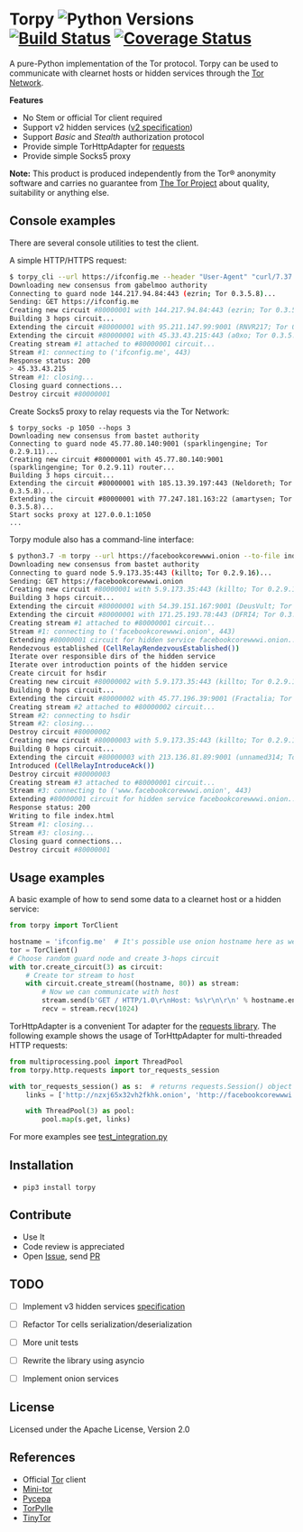 Torpy ![Python Versions] [![Build Status](https://travis-ci.com/torpyorg/torpy.svg?branch=master)](https://travis-ci.com/torpyorg/torpy) [![Coverage Status](https://coveralls.io/repos/github/torpyorg/torpy/badge.svg?branch=master)](https://coveralls.io/github/torpyorg/torpy?branch=master)
=====

A pure-Python implementation of the Tor protocol.
Torpy can be used to communicate with clearnet hosts or hidden services through the [Tor Network](https://torproject.org/about/overview.html). 

**Features**
- No Stem or official Tor client required
- Support v2 hidden services ([v2 specification](https://gitweb.torproject.org/torspec.git/tree/rend-spec-v2.txt))
- Support *Basic* and *Stealth* authorization protocol
- Provide simple TorHttpAdapter for [requests](https://2.python-requests.org)
- Provide simple Socks5 proxy

**Note:** This product is produced independently from the Tor® anonymity software and carries no guarantee from [The Tor Project](https://www.torproject.org/) about quality, suitability or anything else.

Console examples
-----------
There are several console utilities to test the client.

A simple HTTP/HTTPS request:
```bash
$ torpy_cli --url https://ifconfig.me --header "User-Agent" "curl/7.37.0"
Downloading new consensus from gabelmoo authority
Connecting to guard node 144.217.94.84:443 (ezrin; Tor 0.3.5.8)...
Sending: GET https://ifconfig.me
Creating new circuit #80000001 with 144.217.94.84:443 (ezrin; Tor 0.3.5.8) router...
Building 3 hops circuit...
Extending the circuit #80000001 with 95.211.147.99:9001 (RNVR217; Tor 0.3.5.7)...
Extending the circuit #80000001 with 45.33.43.215:443 (a0xo; Tor 0.3.5.8)...
Creating stream #1 attached to #80000001 circuit...
Stream #1: connecting to ('ifconfig.me', 443)
Response status: 200
> 45.33.43.215
Stream #1: closing...
Closing guard connections...
Destroy circuit #80000001
```

Create Socks5 proxy to relay requests via the Tor Network:
```
$ torpy_socks -p 1050 --hops 3
Downloading new consensus from bastet authority
Connecting to guard node 45.77.80.140:9001 (sparklingengine; Tor 0.2.9.11)...
Creating new circuit #80000001 with 45.77.80.140:9001 (sparklingengine; Tor 0.2.9.11) router...
Building 3 hops circuit...
Extending the circuit #80000001 with 185.13.39.197:443 (Neldoreth; Tor 0.3.5.8)...
Extending the circuit #80000001 with 77.247.181.163:22 (amartysen; Tor 0.3.5.8)...
Start socks proxy at 127.0.0.1:1050
...
```

Torpy module also has a command-line interface:

```bash
$ python3.7 -m torpy --url https://facebookcorewwwi.onion --to-file index.html
Downloading new consensus from bastet authority
Connecting to guard node 5.9.173.35:443 (killto; Tor 0.2.9.16)...
Sending: GET https://facebookcorewwwi.onion
Creating new circuit #80000001 with 5.9.173.35:443 (killto; Tor 0.2.9.16) router...
Building 3 hops circuit...
Extending the circuit #80000001 with 54.39.151.167:9001 (DeusVult; Tor 0.3.5.8)...
Extending the circuit #80000001 with 171.25.193.78:443 (DFRI4; Tor 0.3.3.9)...
Creating stream #1 attached to #80000001 circuit...
Stream #1: connecting to ('facebookcorewwwi.onion', 443)
Extending #80000001 circuit for hidden service facebookcorewwwi.onion...
Rendezvous established (CellRelayRendezvousEstablished())
Iterate over responsible dirs of the hidden service
Iterate over introduction points of the hidden service
Create circuit for hsdir
Creating new circuit #80000002 with 5.9.173.35:443 (killto; Tor 0.2.9.16) router...
Building 0 hops circuit...
Extending the circuit #80000002 with 45.77.196.39:9001 (Fractalia; Tor 0.2.9.16)...
Creating stream #2 attached to #80000002 circuit...
Stream #2: connecting to hsdir
Stream #2: closing...
Destroy circuit #80000002
Creating new circuit #80000003 with 5.9.173.35:443 (killto; Tor 0.2.9.16) router...
Building 0 hops circuit...
Extending the circuit #80000003 with 213.136.81.89:9001 (unnamed314; Tor 0.3.5.8)...
Introduced (CellRelayIntroduceAck())
Destroy circuit #80000003
Creating stream #3 attached to #80000001 circuit...
Stream #3: connecting to ('www.facebookcorewwwi.onion', 443)
Extending #80000001 circuit for hidden service facebookcorewwwi.onion...
Response status: 200
Writing to file index.html
Stream #1: closing...
Stream #3: closing...
Closing guard connections...
Destroy circuit #80000001
```

Usage examples 
-----------

A basic example of how to send some data to a clearnet host or a hidden service:
```python
from torpy import TorClient

hostname = 'ifconfig.me'  # It's possible use onion hostname here as well
tor = TorClient()
# Choose random guard node and create 3-hops circuit
with tor.create_circuit(3) as circuit:
    # Create tor stream to host
    with circuit.create_stream((hostname, 80)) as stream:
        # Now we can communicate with host
        stream.send(b'GET / HTTP/1.0\r\nHost: %s\r\n\r\n' % hostname.encode())
        recv = stream.recv(1024)
```

TorHttpAdapter is a convenient Tor adapter for the [requests library](https://2.python-requests.org/en/master/user/advanced/#transport-adapters).
The following example shows the usage of TorHttpAdapter for multi-threaded HTTP requests:
```python
from multiprocessing.pool import ThreadPool
from torpy.http.requests import tor_requests_session

with tor_requests_session() as s:  # returns requests.Session() object
    links = ['http://nzxj65x32vh2fkhk.onion', 'http://facebookcorewwwi.onion'] * 2

    with ThreadPool(3) as pool:
        pool.map(s.get, links)

```

For more examples see [test_integration.py](https://github.com/torpyorg/torpy/blob/master/tests/integration/test_integration.py)


Installation
------------
* `pip3 install torpy`


Contribute
----------
* Use It
* Code review is appreciated
* Open [Issue], send [PR]


TODO
----
- [ ] Implement v3 hidden services [specification](https://gitweb.torproject.org/torspec.git/tree/rend-spec-v3.txt)
- [ ] Refactor Tor cells serialization/deserialization
- [ ] More unit tests
- [ ] Rewrite the library using asyncio
- [ ] Implement onion services


License
-------
Licensed under the Apache License, Version 2.0


References
----------
- Official [Tor](https://gitweb.torproject.org/tor.git/) client
- [Mini-tor](https://github.com/wbenny/mini-tor)
- [Pycepa](https://github.com/pycepa/pycepa)
- [TorPylle](https://github.com/cea-sec/TorPylle)
- [TinyTor](https://github.com/Marten4n6/TinyTor)


[Python Versions]:      https://img.shields.io/badge/python-3.6,%203.7-blue.svg
[Issue]:                https://github.com/torpyorg/torpy/issues
[PR]:                   https://github.com/torpyorg/torpy/pulls